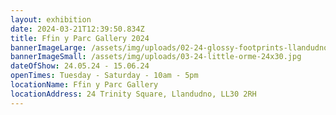 ```yaml
---
layout: exhibition
date: 2024-03-21T12:39:50.834Z
title: Ffin y Parc Gallery 2024
bannerImageLarge: /assets/img/uploads/02-24-glossy-footprints-llandudno-40x50-1950.jpg
bannerImageSmall: /assets/img/uploads/03-24-little-orme-24x30.jpg
dateOfShow: 24.05.24 - 15.06.24
openTimes: Tuesday - Saturday - 10am - 5pm
locationName: Ffin y Parc Gallery
locationAddress: 24 Trinity Square, Llandudno, LL30 2RH
---
```

